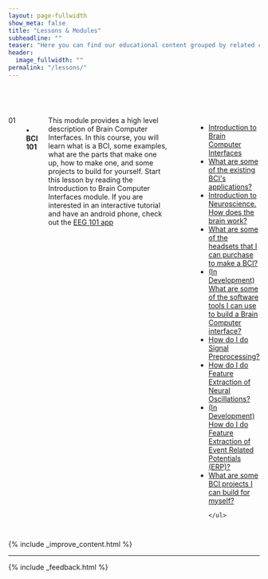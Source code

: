 ```yaml
---
layout: page-fullwidth
show_meta: false
title: "Lessons & Modules"
subheadline: ""
teaser: "Here you can find our educational content grouped by related clusters. It is a more structured path into Neurotech material, they are designed to give you a more cohesive entry point."
header:
  image_fullwidth: ""
permalink: "/lessons/"
---
```



<div class="row" style="padding-top:60px;">

<div class="large-12 columns module" markdown="1" style="">
  <div class="medium-2 columns number">01</div>
  <div class="medium-10 columns box">
    <h4>• BCI 101</h4>
    <div class="moduledescription">
      This module provides a high level description of Brain Computer Interfaces. In this course, you will learn what is a BCI, some examples, what are the parts that make one up, how to make one, and some projects to build for yourself. Start this lesson by reading the Introduction to Brain Computer Interfaces module. If you are interested in an interactive tutorial and have an android phone, check out the <a href="https://play.google.com/store/apps/details?id=com.eeg_project&hl=en">EEG 101 app</a>
    </div>
    <ul class="" style="padding-left:60px">
      <li class="section"><a href="../introtobci/">Introduction to Brain Computer Interfaces</a></li>
      <li  class="section"><a href="../applications/">What are some of the existing BCI's applications?</a></li>
      <li class="section"><a href="../introtoneuroscience/">Introduction to Neuroscience. How does the brain work?</a></li>
      <li class="section"><a href="../headsets/">What are some of the headsets that I can purchase to make a BCI?</a></li>
      <li class="section"><a href="#">(In Development) What are some of the software tools I can use to build a Brain Computer interface?</a></li>
      <li class="section"><a href="../preprocessing/">How do I do Signal Preprocessing?</a></li>
      <li class="section"><a href="../oscillations/">How do I do Feature Extraction of Neural Oscillations?</a></li>
      <li class="section"><a href="#">(In Development) How do I do Feature Extraction of Event Related Potentials (ERP)?</a></li>
      <li class="section"><a href="../projects/">What are some BCI projects I can build for myself?</a></li>

    </ul>
  </div>
</div>


{% include _improve_content.html %}

<hr>

{% include _feedback.html %}


</div>

